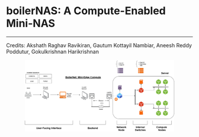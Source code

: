 # boilerNAS: A Compute-Enabled Mini-NAS
---
Credits: Akshath Raghav Ravikiran, Gautum Kottayil Nambiar, Aneesh Reddy Poddutur, Gokulkrishnan Harikrishnan

<div align="center">
  <img src="./assets/top_level.png" alt="maskformer" style="width: 80%;"/>
</div>
